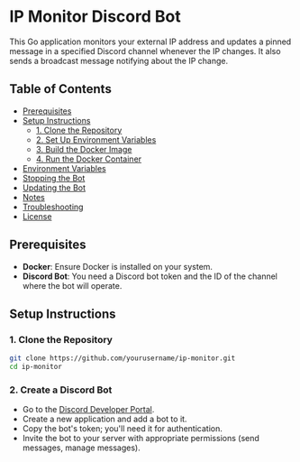 # IP Monitor Discord Bot

This Go application monitors your external IP address and updates a pinned message in a specified Discord channel whenever the IP changes. It also sends a broadcast message notifying about the IP change.

## Table of Contents

- [Prerequisites](#prerequisites)
- [Setup Instructions](#setup-instructions)
    - [1. Clone the Repository](#1-clone-the-repository)
    - [2. Set Up Environment Variables](#2-set-up-environment-variables)
    - [3. Build the Docker Image](#3-build-the-docker-image)
    - [4. Run the Docker Container](#4-run-the-docker-container)
- [Environment Variables](#environment-variables)
- [Stopping the Bot](#stopping-the-bot)
- [Updating the Bot](#updating-the-bot)
- [Notes](#notes)
- [Troubleshooting](#troubleshooting)
- [License](#license)

## Prerequisites

- **Docker**: Ensure Docker is installed on your system.
- **Discord Bot**: You need a Discord bot token and the ID of the channel where the bot will operate.

## Setup Instructions

### 1. Clone the Repository

```bash
git clone https://github.com/yourusername/ip-monitor.git
cd ip-monitor
```

### 2. Create a Discord Bot

- Go to the [Discord Developer Portal](https://discord.com/developers/applications).
- Create a new application and add a bot to it.
- Copy the bot's token; you'll need it for authentication.
- Invite the bot to your server with appropriate permissions (send messages, manage messages).